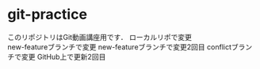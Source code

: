 # git-practice
このリポジトリはGit動画講座用です．
ローカルリポで変更  
new-featureブランチで変更
new-featureブランチで変更2回目
conflictブランチで変更
GitHub上で更新2回目
